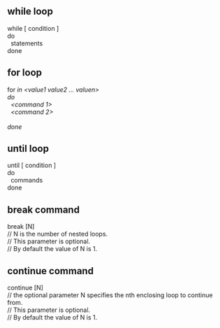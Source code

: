 ## while loop

while [ condition ] <br>
do<br>
&nbsp;&nbsp;statements<br>
done<br>

## for loop

for <var> in <value1 value2 ... valuen><br>
do<br>
&nbsp;&nbsp;<command 1><br>
&nbsp;&nbsp;<command 2><br>
&nbsp;&nbsp;<etc><br>
done<br>

## until loop

until [ condition ]<br>
do<br>
&nbsp;&nbsp;commands<br>
done<br>

## break command

break [N]<br>
// N is the number of nested loops.<br>
// This parameter is optional.<br>
// By default the value of N is 1.<br>

## continue command

continue [N]<br>
// the optional parameter N specifies the nth enclosing loop to continue from.<br>
// This parameter is optional.<br>
// By default the value of N is 1.<br>
